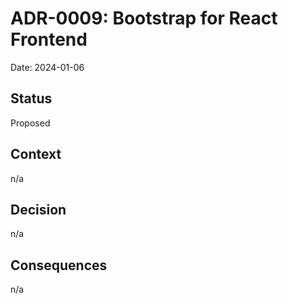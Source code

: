# ADR-0009: Bootstrap for React Frontend

Date: 2024-01-06

## Status

Proposed

## Context
<!-- The issue that is motivating this decision and any context that influences or constrains the decision. -->

n/a

## Decision
<!-- The change that we're proposing or have agreed to implement. -->

n/a

## Consequences
<!-- What becomes easier, or more difficult to do and any risks introduced by the change that will need to be mitigated? -->

n/a
